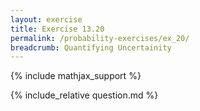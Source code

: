 ```yaml
---
layout: exercise
title: Exercise 13.20
permalink: /probability-exercises/ex_20/
breadcrumb: Quantifying Uncertainity
---
```


{% include mathjax_support %}

<div><i class="arrow-up loader" data-chapter="probability-exercises" data-exercise="ex_20" data-rating="0"></i></div>
{% include_relative question.md %}
